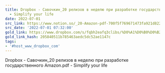```yaml
---
title: Dropbox - Савочкин_20 релизов в неделю при разработке государственного Amazon.pdf
  - Simplify your life
date: 2022-07-01
src_link: https://www.notion.so/_20-Amazon-pdf-700f5f769671473fa921d822ce432d97
src_date: '2022-07-01 07:32:00'
gold_link: https://www.dropbox.com/s/fqbh2eafq3clibs/%D0%A1%D0%B0%D0%B2%D0%BE%D1%87%D0%BA%D0%B8%D0%BD_20%20%D1%80%D0%B5%D0%BB%D0%B8%D0%B7%D0%BE%D0%B2%20%D0%B2%20%D0%BD%D0%B5%D0%B4%D0%B5%D0%BB%D1%8E%20%D0%BF%D1%80%D0%B8%20%D1%80%D0%B0%D0%B7%D1%80%D0%B0%D0%B1%D0%BE%D1%82%D0%BA%D0%B5%20%D0%B3%D0%BE%D1%81%D1%83%D0%B4%D0%B0%D1%80%D1%81%D1%82%D0%B2%D0%B5%D0%BD%D0%BD%D0%BE%D0%B3%D0%BE%20Amazon.pdf?dl=0
gold_link_hash: 205840511b785463aedc5dc52ae1147c
tags:
- '#host_www_dropbox_com'
---
```


































Dropbox - Савочкин\_20 релизов в неделю при разработке государственного Amazon.pdf - Simplify your life